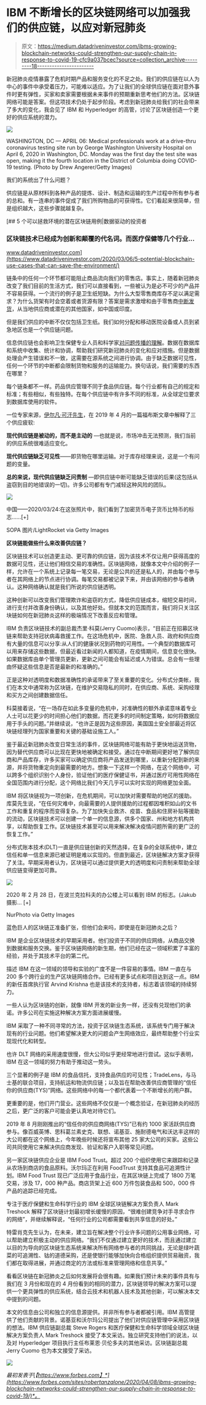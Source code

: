 # IBM 不断增长的区块链网络可以加强我们的供应链，以应对新冠肺炎

> 原文：<https://medium.datadriveninvestor.com/ibms-growing-blockchain-networks-could-strengthen-our-supply-chain-in-response-to-covid-19-cfc9a037bcec?source=collection_archive---------18----------------------->

新冠肺炎疫情暴露了危机时期产品和服务变化的不足之处。我们的供应链在以人为中心的事件中承受着压力，可能难以适应。为了让我们的全球供应链在面对意外事件时更有弹性，买家和卖家需要根据未来事件的预期重新思考他们的方法。区块链网络可能是答案。但这项技术仍处于起步阶段。考虑到新冠肺炎给我们的社会带来了多大的变化，我会见了 IBM 和 Hyperledger 的高管，讨论了区块链创造一个更好的供应系统的潜力。

![](img/c15dfd64946dd6c8c1f2648c810ede4b.png)

WASHINGTON, DC — APRIL 06: Medical professionals work at a drive-thru coronavirus testing site run by George Washington University Hospital on April 6, 2020 in Washington, DC. Monday was the first day the test site was open, making it the fourth location in the District of Columbia doing COVID-19 testing. (Photo by Drew Angerer/Getty Images)

我们的系统出了什么问题？

供应链是从原材料到各种产品的提炼、设计、制造和运输的生产过程中所有参与者的总和。有一连串的事件促成了我们所购物品的可获得性。它们看起来很简单，但是组织越大，这些步骤就越复杂。

[](https://www.datadriveninvestor.com/2020/03/06/5-potential-blockchain-use-cases-that-can-save-the-environment/) [## 5 个可以拯救环境的潜在区块链用例|数据驱动的投资者

### 区块链技术已经成为创新和颠覆的代名词。而医疗保健等几个行业…

www.datadriveninvestor.com](https://www.datadriveninvestor.com/2020/03/06/5-potential-blockchain-use-cases-that-can-save-the-environment/) 

链条中的任何一个环节都可能阻止商品流向我们的零售店。事实上，随着新冠肺炎改变了我们目前的生活方式，我们可以直接看到，一些被认为是必不可少的产品并不容易获得。一个流行的例子是卫生纸短缺。为什么大型零售商库存不足以满足需求？为什么货架有时会空着或者货源有限？答案是需求激增和由于零售商[中断发货](https://www.nytimes.com/2020/03/13/business/toilet-paper-shortage.html)，从当地供应商或潜在的其他国家，如中国或印度。

但是我们供应的中断不仅仅包括卫生纸。我们如何分配和移动医院设备或人员到紧急地区也是一个供应链问题。

信息供应链也会影响卫生保健专业人员和科学家[对问题传播的理解](https://www.forbes.com/sites/robertanzalone/2020/03/28/ibms-blockchain-will-support-the-mipasa-covid-19-data-project/#65ff4fad474f)。数据在数据库和系统中收集、统计和协调，帮助我们研究新冠肺炎的变化和应对措施。但是数据处理会产生错误和不一致，这需要在源系统之间进行协调。由于缺乏数据可见性，任何一个环节的中断都会限制货物和服务的运输能力。换句话说，我们需要的东西在哪里？

每个链条都不一样。药品供应管理不同于食品供应链。每个行业都有自己的规定和标准；有些相似，有些独特。在每个供应链中有许多不同的标准，从全球定位要求到数据库使用的软件。

一位专家来源，[伊尔凡·可汗先生](https://www.forbes.com/sites/forbestechcouncil/2019/04/08/three-common-supply-chain-weaknesses-and-strategies-to-overcome-them/#4308f30e253d)，在 2019 年 4 月的一篇福布斯文章中解释了三个供应疲软:

**现代供应链是被动的，而不是主动的** —也就是说，市场冲击无法预测，我们当前的供应系统很难适应变化。

**现代供应链缺乏可见性**——即货物在哪里运输。对于库存经理来说，这是一个有问题的变量。

**总的来说，现代供应链缺乏问责制** —即供应链中断可能缺乏错误的后果(这包括从盗窃到目的地错误的一切)。许多公司都有专门减轻这种风险的团队。

![](img/6c374c41d0f6a45ed940c7e1d573a33e.png)

中国——2020/03/24:在这张照片中，我们看到了加密货币电子货币比特币的标志……[+]

SOPA 图片/LightRocket via Getty Images

**区块链能做些什么来改善供应链？**

区块链技术可以创造更主动、更可靠的供应链，因为该技术不仅让用户获得高度的数据可见性，还让他们相信交易的准确性。区块链网络，就像本文中介绍的例子一样，允许在一个系统上记录每一笔交易，无论是公共的还是私人的，并由每个参与者在其网络上的节点进行协调。每笔交易都被记录下来，并由该网络的参与者确认。这种网络确认就是我们所说的供应链透明。

这种创新可以改变我们管理欺诈和盗窃的方式，降低供应链成本，缩短交易时间，进行支付并改善身份确认，以及其他好处。但就本文的范围而言，我们将只关注区块链如何在新冠肺炎这样的极端情况下改善反应和管理。

IBM 负责区块链技术的副总裁杰里·科莫(Jerry Cuomo)表示，“目前正在招募区块链来帮助支持冠状病毒救援工作。在这场危机中，医院、急救人员、政府和供应商有大量的信息可以分享:从人们的健康状况到药物的可用性。一个典型的数据库可以用来存储这些数据，但最近看过新闻的人都知道，在疫情期间，信息变化很快。如果数据库由单个管理员更新，更新之间可能会有延迟或人为错误。总会有一些理由怀疑这些信息是否是最新的和准确的。”

正是这种对透明度和数据准确性的承诺带来了至关重要的变化。分布式分类帐，我们在本文中通常称为区块链，在维护交易隐私的同时，在供应商、系统、采购经理和买方之间创建数据信任。

科莫接着说，“在一场存在如此多变量的危机中，对准确性的额外承诺意味着专业人士可以花更少的时间担心他们的数据，而花更多的时间制定策略，如何将数据应用于手头的问题。”并继续说，“也许正是因为这些原因，美国国土安全部最近将区块链经理列为国家重要和关键的基础设施工人。”

鉴于最近新冠肺炎改变日常生活的事件，区块链网络可能有助于更快地运送货物，因为替代供应商可以比现在更快地被确定和接受。通过在中断期间更好地了解供应商和产品库存，许多买家可以确定供应商将产品发送到哪里，以重新分配到新的来源，并将货物重定向到最需要的地方。想象一下这样一个网络，在这个网络中，可以跨多个组织识别个人身份，验证他们的医疗保健证书，并通过医疗可用性网络在全国范围内进行分配，这个网络比我们今天几乎可以实时实现的网络更加全面。

IBM 将区块链视为一项创新，在危机期间，可以加快对需要帮助的地区的援助。库莫先生说，“在任何灾难中，向最需要的人提供援助的过程都因堆积如山的文书工作和重复的程序而变得复杂。为了加快失业救济、疫苗、食品和住房补贴等援助的流动，区块链技术可以创建一个单一的信息源，供多个国家、州和地方机构共享，以帮助恢复工作。区块链技术甚至可以用来解决解决疫情问题所需的更广泛的恢复工作。”

分布式账本技术(DLT)一直是供应链创新的天然选择，在复杂的全球系统中，建立信任和单一信息来源已被证明是难以实现的。但直到最近，区块链解决方案才获得了关注。早期采用者认为，区块链可以通过提供更大的透明度和问责制来帮助全球供应链变得更加可靠。

![](img/9eb78507ba26d30b11d75f0435024222.png)

2020 年 2 月 28 日，在波兰克拉科夫的办公楼上可以看到 IBM 的标志。(Jakub 摄影… [+]

NurPhoto via Getty Images

蓝色巨人的区块链正准备扩张，但他们会来吗，即使是在新冠肺炎之后？

IBM 是企业区块链技术的早期采用者。他们投资于不同的供应网络，从商品交换到数据和服务交换。鉴于区块链网络的新生期，他们已经在这一领域积累了丰富的经验，并处于其技术平台的第二代。

描述 IBM 在这一领域的领导和实验的广度不是一件容易的事情。IBM 一直在与 200 多个跨行业的生产区块链网络合作。已经有更多试点和项目达到这一点。IBM 的新任首席执行官 Arvind Krishna 也是该技术的支持者，标志着该领域的持续努力。

一些人认为区块链的创新，就像 IBM 开发的新业务一样，还没有兑现他们的承诺。许多公司在实施这种解决方案方面进展缓慢。

IBM 采取了一种不同寻常的方法，投资于区块链生态系统，该系统专门用于解决现有的行业问题。他们希望解决更大的问题会产生网络效应，最终帮助整个行业实现现代化和转型。

也许 DLT 网络的采用速度很慢，但大公司似乎更经常地进行尝试。这似乎表明，IBM 在这一领域的努力有助于推动这一势头。

三个显著的例子是 IBM 的食品信托，支持食品供应的可见性；TradeLens，与马士基的联合项目，支持航运和物流供应链；以及旨在帮助改善供应商管理的“信任你的供应商(TYS)”网络。这些网络中的每一个都代表着一个不断增长的用户群。

更重要的是，他们开门营业。这些网络不仅仅是一个概念验证，在新冠肺炎的经历之后，更广泛的客户可能会更认真地对待它们。

2019 年 8 月刚刚推出的“信任你的供应商网络(TYS)”已有约 1000 家活跃供应商参与。像百威英博、思科葛兰素史克、联想、诺基亚、施耐德电气和沃达丰这样的大公司都在这个网络上，今年晚些时候还将宣布其他 25 家大公司的买家。这些公司共同使用它来解决供应商发现、验证和客户入职等常见问题。

另一家区块链供应企业是 IBM Food Trust。超过 200 个组织使用它来跟踪和记录从农场到商店的食品原料。沃尔玛正在利用 FoodTrust 支持其食品可追溯性计划。IBM Food Trust 现已广泛应用于食品行业，在其区块链上完成了 1800 万笔交易，涉及 17，000 种产品。商店货架上近 600 万件包装食品和 500，000 件产品的追踪已经完成。

专注于医疗保健和生命科学行业的 IBM 全球区块链解决方案负责人 Mark Treshock 解释了区块链计划最初增长缓慢的原因，“很难创建竞争对手寻求合作的网络”，并继续解释说，“任何行业的公司都需要看到共享信息的好处。”

特雷肖克先生认为，在未来，建立旨在解决整个行业许多问题的公用事业网络，可以帮助建立积极主动的供应网络。“我们不仅通过建立更好的技术，而且通过建立以目的为导向的区块链生态系统来解决所有网络参与者的共同挑战，无论是绿叶蔬菜的可追溯性、钴的道德采购，还是使银行能够加快向合格组织提供贸易融资，我们都在取得进展，并通过商定的方法或标准来管理网络和信息共享。”

看看区块链在新冠肺炎之后如何发展将会很有趣。如果我们预计未来的事件具有与我们在 3 月份和现在的 4 月份看到的相同的潜力，区块链领导的解决方案可以提供一个更具弹性的供应系统，结合云技术和机器人技术及其他创新，可以解决本文中提到的问题。

本文的信息由公司和独立的信息源提供。并非所有参与者都被引用。IBM 高管提供了他们贡献的背景。诺基亚和沃尔玛公司提出了他们对供应链管理中采用区块链的想法。IBM 供应链副总裁 Steve Rogers 和医疗保健和生命科学领域全球区块链解决方案负责人 Mark Treshock 接受了本文采访。独立研究支持他们的说法，以及对 Hyperledger 项目执行主任布莱恩·贝伦多夫的其他采访。区块链副总裁 Jerry Cuomo 也为本文接受了采访。

![](img/1ec16efc8c18db474920452a51105a26.png)

*最初发表于*[*【https://www.forbes.com】*](https://www.forbes.com/sites/robertanzalone/2020/04/08/ibms-growing-blockchain-networks-could-strengthen-our-supply-chain-in-response-to-covid-19/)*。*